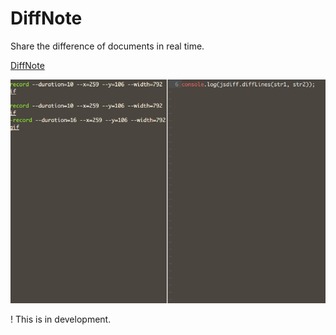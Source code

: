 # DiffNote

Share the difference of documents in real time.

[DiffNote](http://diffnote.hama.sh)

![Image of DiffNote](/static/how_to_use.gif)

! This is in development.
